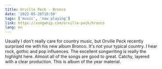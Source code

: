 ```yaml
---
title: Orville Peck - Bronco
date: '2022-05-26T10:50'
tags: ['music', 'now playing']
link: https://songwhip.com/orville-peck/bronco
lang: en
---
```

Usually I don't really care for country music, but Orville Peck recently surprised me with his new album Bronco. It's not your typical country. I hear rock, gothic and pop influences. The excellent songwriting is really the highlight here. Almost all of the songs are good to great. Catchy, layered with a clear production. This is album of the year material.
